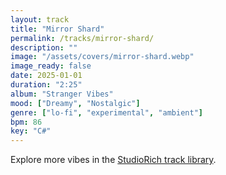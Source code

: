 ```yaml
---
layout: track
title: "Mirror Shard"
permalink: /tracks/mirror-shard/
description: ""
image: "/assets/covers/mirror-shard.webp"
image_ready: false
date: 2025-01-01
duration: "2:25"
album: "Stranger Vibes"
mood: ["Dreamy", "Nostalgic"]
genre: ["lo-fi", "experimental", "ambient"]
bpm: 86
key: "C#"
---
```


Explore more vibes in the [StudioRich track library](/tracks/).
